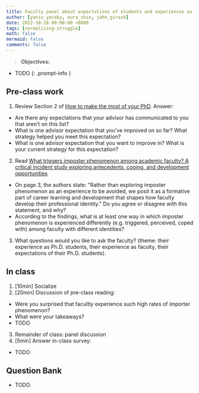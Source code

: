 ```yaml
---
title: Faculty panel about expectations of students and experiences as students
author: [yaniv_yacoby, eura_shin, john_girash]
date: 2022-10-28 09:00:00 +0800
tags: [normalizing-struggle]
math: false
mermaid: false
comments: false
---
```


> **Objectives:**
* TODO
{: .prompt-info }


## Pre-class work
1. Review Section 2 of [How to make the most of your PhD](https://yanivyacoby.github.io/a-guide-to-your-phd/guide.html). Answer: 
  * Are there any expectations that your advisor has communicated to you that aren’t on this list? 
  * What is one advisor expectation that you’ve improved on so far? What strategy helped you meet this expectation? 
  * What is one advisor expectation that you want to improve in? What is your current strategy for this expectation? 
2. Read [What triggers imposter phenomenon among academic faculty? A critical incident study exploring antecedents, coping, and development opportunities](https://www.researchgate.net/profile/Holly-Hutchins/publication/309657285_What_triggers_imposter_phenomenon_among_academic_faculty_A_critical_incident_study_exploring_antecedents_coping_and_development_opportunities/links/59f769960f7e9b553ebee2a5/What-triggers-imposter-phenomenon-among-academic-faculty-A-critical-incident-study-exploring-antecedents-coping-and-development-opportunities.pdf)
  * On page 3, the authors state: "Rather than exploring imposter phenomenon as an experience to be avoided, we posit it as a formative part of career learning and development that shapes how faculty develop their professional identity." Do you agree or disagree with this statement, and why? 
  * According to the findings, what is at least one way in which imposter phenomenon is experienced differently (e.g. triggered, perceived, coped with) among faculty with different identities? 
3. What questions would you like to ask the faculty? (theme: their experience as Ph.D. students, their experience as faculty, their expectations of their Ph.D. students).


## In class 
1. [10min] Socialize
2. [20min] Discussion of pre-class reading:
  * Were you surprised that facultly experience such high rates of importer phenomenon?
  * What were your takeaways?
  * TODO
3. Remainder of class: panel discussion
4. [5min] Answer in-class survey:
  * TODO


## Question Bank

* TODO.

